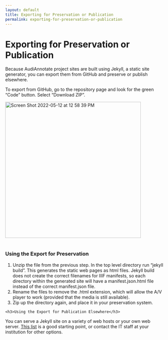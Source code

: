 ```yaml
---
layout: default
title: Exporting for Preservation or Publication
permalink: exporting-for-preservation-or-publication
---
```

<!-- Add an essay or interpretive material below this line,
using HTML or markdown.  Do not modify this file above this line -->

<html>
  <body>

   <h1>Exporting for Preservation or Publication</h1>
   <p>Because AudiAnnotate project sites are built using Jekyll, a static site generator, you can export them from GitHub and preserve or publish elsewhere.</p>

   <p>To export from GitHub, go to the repository page and look for the green “Code” button. Select “Download ZIP”.</p>
<img width="431" alt="Screen Shot 2022-05-12 at 12 58 39 PM" src="https://user-images.githubusercontent.com/97705205/168139459-671555fd-4e69-4e0c-97ae-bdddb160836b.png">
    <br></br>
    <h3>Using the Export for Preservation</h3>
    <ol>
      <li>Unzip the file from the previous step. In the top level directory run “jekyll build”. This generates the static web pages as html files. Jekyll build does not create the correct filenames for IIIF manifests, so each directory within the generated site will have a manifest.json.html file instead of the correct manifest.json file.</li>
      <li>Rename the files to remove the .html extension, which will allow the A/V player to work (provided that the media is still available).</li>
      <li>Zip up the directory again, and place it in your preservation system.</li>
    </ol>

    <h3>Using the Export for Publication Elsewhere</h3>
<p>You can serve a Jekyll site on a variety of web hosts or your own web server. <a href="https://jekyllrb.com/docs/deployment/third-party/">This list</a> is a good starting point, or contact the IT staff at your institution for other options.</p>
    
  </body>
</html>
